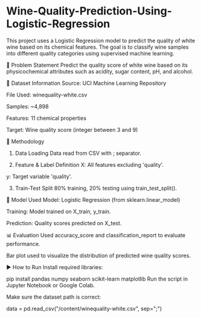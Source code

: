 # Wine-Quality-Prediction-Using-Logistic-Regression

This project uses a Logistic Regression model to predict the quality of white wine based on its chemical features. The goal is to classify wine samples into different quality categories using supervised machine learning.

📌 Problem Statement
Predict the quality score of white wine based on its physicochemical attributes such as acidity, sugar content, pH, and alcohol.

🧾 Dataset Information
Source: UCI Machine Learning Repository

File Used: winequality-white.csv

Samples: ~4,898

Features: 11 chemical properties

Target: Wine quality score (integer between 3 and 9)

🔧 Methodology
1. Data Loading
Data read from CSV with ; separator.

2. Feature & Label Definition
X: All features excluding 'quality'.

y: Target variable 'quality'.

3. Train-Test Split
80% training, 20% testing using train_test_split().

🤖 Model Used
Model: Logistic Regression (from sklearn.linear_model)

Training: Model trained on X_train, y_train.

Prediction: Quality scores predicted on X_test.

📊 Evaluation
Used accuracy_score and classification_report to evaluate performance.

Bar plot used to visualize the distribution of predicted wine quality scores.

▶️ How to Run
Install required libraries:

pip install pandas numpy seaborn scikit-learn matplotlib
Run the script in Jupyter Notebook or Google Colab.

Make sure the dataset path is correct:

data = pd.read_csv("/content/winequality-white.csv", sep=";")
